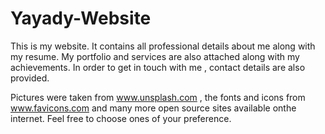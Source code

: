 # Yayady-Website
This is my website. It contains all professional details about me along with my resume. My portfolio and services are also attached along with my achievements. In order to get in touch with me , contact details are also provided.


 Pictures were taken from www.unsplash.com , the fonts and icons from www.favicons.com and many more open source sites available onthe internet. Feel free to choose ones of your preference. 
